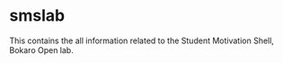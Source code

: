 smslab
======

This contains the all information related to the Student Motivation Shell, Bokaro Open lab.
